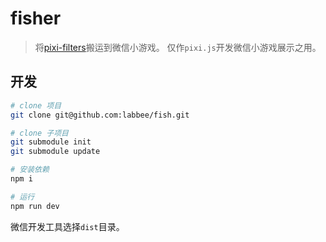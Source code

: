 # fisher

> 将[pixi-filters](https://github.com/pixijs/pixi-filters)搬运到微信小游戏。
> 仅作`pixi.js`开发微信小游戏展示之用。

## 开发
```bash
# clone 项目
git clone git@github.com:labbee/fish.git

# clone 子项目
git submodule init
git submodule update

# 安装依赖
npm i

# 运行
npm run dev
```

微信开发工具选择`dist`目录。
